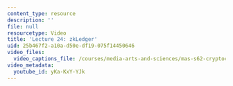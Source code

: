 ```yaml
---
content_type: resource
description: ''
file: null
resourcetype: Video
title: 'Lecture 24: zkLedger'
uid: 25b467f2-a10a-d50e-df19-075f14450646
video_files:
  video_captions_file: /courses/media-arts-and-sciences/mas-s62-cryptocurrency-engineering-and-design-spring-2018/lecture-videos/lec24-zkledger/yKa-KxY-YJk.vtt
video_metadata:
  youtube_id: yKa-KxY-YJk
---
```

